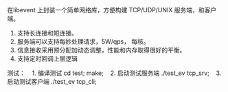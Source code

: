 在libevent 上封装一个简单网络库，方便构建 TCP/UDP/UNIX 服务端，和客户端。
1. 支持长连接和短连接。
2. 服务端可以支持每妙处理请求，5W/qps， 每核。
3. 信息接收采用预分配加动态调整，性能和内存取得很好的平衡。
4. 支持定时回调上层逻辑


测试：
    1.  编译测试 cd test; make; 
    2.  启动测试服务端 ./test_ev tcp_srv;
    3.  启动测试客户端  ./test_ev tcp_cli;
	



